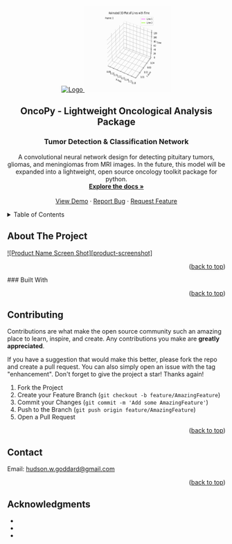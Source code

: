 
<a name="readme-top"></a>


<!-- PROJECT LOGO -->
<br />
<div align="center">
  <a href=[github-url]>
    <img src="face_demo.gif" alt="Logo" width="200" height="200">
    <img src="plot_demo.gif" alt="plot" width="200" height="200">
  </a>

<h2 align="center">OncoPy - Lightweight Oncological Analysis Package
<h3 align="center">Tumor Detection & Classification Network</h3>
  <p align="center">
    A convolutional neural network design for detecting pituitary tumors, gliomas, and meningiomas from MRI images. In the future, this model will be expanded into a lightweight, open source oncology toolkit package for python.
    <br />
    <a href=[github-url]><strong>Explore the docs »</strong></a>
    <br />
    <br />
    <a href=[github-url]>View Demo</a>
    ·
    <a href=[issues_url]>Report Bug</a>
    ·
    <a href=[issues_url]>Request Feature</a>
  </p>
</div>



<!-- TABLE OF CONTENTS -->
<details>
  <summary>Table of Contents</summary>
  <ol>
    <li>
      <a href="#about-the-project">About The Project</a>
      <ul>
        <li><a href="#built-with">Built With</a></li>
      </ul>
    </li>
    <li>
      <a href="#getting-started">Getting Started</a>
      <ul>
        <li><a href="#prerequisites">Prerequisites</a></li>
        <li><a href="#installation">Installation</a></li>
      </ul>
    </li>
    <li><a href="#usage">Usage</a></li>
    <li><a href="#roadmap">Roadmap</a></li>
    <li><a href="#contributing">Contributing</a></li>
  </ol>
</details>



<!-- ABOUT THE PROJECT -->
## About The Project
[![Product Name Screen Shot][product-screenshot]](https://example.com)

<p align="right">(<a href="#readme-top">back to top</a>)</p>
### Built With

<p align="right">(<a href="#readme-top">back to top</a>)</p>


## Contributing

Contributions are what make the open source community such an amazing place to learn, inspire, and create. Any contributions you make are **greatly appreciated**.

If you have a suggestion that would make this better, please fork the repo and create a pull request. You can also simply open an issue with the tag "enhancement".
Don't forget to give the project a star! Thanks again!

1. Fork the Project
2. Create your Feature Branch (`git checkout -b feature/AmazingFeature`)
3. Commit your Changes (`git commit -m 'Add some AmazingFeature'`)
4. Push to the Branch (`git push origin feature/AmazingFeature`)
5. Open a Pull Request

<p align="right">(<a href="#readme-top">back to top</a>)</p>


## Contact

Email: hudson.w.goddard@gmail.com

<p align="right">(<a href="#readme-top">back to top</a>)</p>

<!-- ACKNOWLEDGMENTS -->
## Acknowledgments

* []()
* []()
* []()
